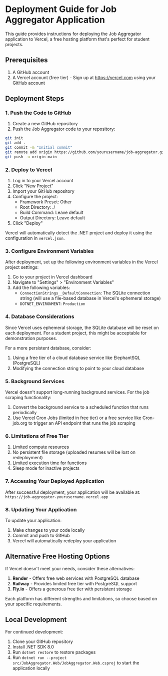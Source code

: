 # Deployment Guide for Job Aggregator Application

This guide provides instructions for deploying the Job Aggregator application to Vercel, a free hosting platform that's perfect for student projects.

## Prerequisites

1. A GitHub account
2. A Vercel account (free tier) - Sign up at https://vercel.com using your GitHub account

## Deployment Steps

### 1. Push the Code to GitHub

1. Create a new GitHub repository
2. Push the Job Aggregator code to your repository:
```bash
git init
git add .
git commit -m "Initial commit"
git remote add origin https://github.com/yourusername/job-aggregator.git
git push -u origin main
```

### 2. Deploy to Vercel

1. Log in to your Vercel account
2. Click "New Project"
3. Import your GitHub repository
4. Configure the project:
   - Framework Preset: Other
   - Root Directory: ./
   - Build Command: Leave default
   - Output Directory: Leave default
5. Click "Deploy"

Vercel will automatically detect the .NET project and deploy it using the configuration in `vercel.json`.

### 3. Configure Environment Variables

After deployment, set up the following environment variables in the Vercel project settings:

1. Go to your project in Vercel dashboard
2. Navigate to "Settings" > "Environment Variables"
3. Add the following variables:
   - `ConnectionStrings__DefaultConnection`: The SQLite connection string (will use a file-based database in Vercel's ephemeral storage)
   - `DOTNET_ENVIRONMENT`: `Production`

### 4. Database Considerations

Since Vercel uses ephemeral storage, the SQLite database will be reset on each deployment. For a student project, this might be acceptable for demonstration purposes.

For a more persistent database, consider:
1. Using a free tier of a cloud database service like ElephantSQL (PostgreSQL)
2. Modifying the connection string to point to your cloud database

### 5. Background Services

Vercel doesn't support long-running background services. For the job scraping functionality:

1. Convert the background service to a scheduled function that runs periodically
2. Use Vercel Cron Jobs (limited in free tier) or a free service like Cron-job.org to trigger an API endpoint that runs the job scraping

### 6. Limitations of Free Tier

1. Limited compute resources
2. No persistent file storage (uploaded resumes will be lost on redeployment)
3. Limited execution time for functions
4. Sleep mode for inactive projects

### 7. Accessing Your Deployed Application

After successful deployment, your application will be available at:
`https://job-aggregator-yourusername.vercel.app`

### 8. Updating Your Application

To update your application:
1. Make changes to your code locally
2. Commit and push to GitHub
3. Vercel will automatically redeploy your application

## Alternative Free Hosting Options

If Vercel doesn't meet your needs, consider these alternatives:

1. **Render** - Offers free web services with PostgreSQL database
2. **Railway** - Provides limited free tier with PostgreSQL support
3. **Fly.io** - Offers a generous free tier with persistent storage

Each platform has different strengths and limitations, so choose based on your specific requirements.

## Local Development

For continued development:
1. Clone your GitHub repository
2. Install .NET SDK 8.0
3. Run `dotnet restore` to restore packages
4. Run `dotnet run --project src/JobAggregator.Web/JobAggregator.Web.csproj` to start the application locally
